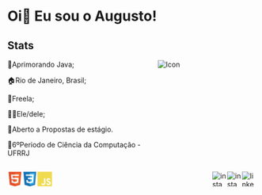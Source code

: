 # Oi👋 Eu sou o Augusto!


## Stats 
<div style="display: inline_block;">
<img align= "right" alt= "Icon" height= "200px" width= "200px"  src="https://cdn.discordapp.com/attachments/855960058188529664/1071668963278327839/Design_sem_nome.gif">
<div>
<p>🌱Aprimorando Java;
<p>🏠Rio de Janeiro, Brasil;
<p>💼Freela;
<p>🐱‍👤Ele/dele;
<p>👔Aberto a Propostas de estágio.
<p>📝6ºPeriodo de Ciência da Computação - UFRRJ
</div>
</div>

 ##
 
<div style="display: inline_block;">
<img align="left" alt="html" height="30px" width="30px" src="https://raw.githubusercontent.com/devicons/devicon/master/icons/html5/html5-original.svg">
<img align="left" alt="css" height="30px" width="30px" src="https://raw.githubusercontent.com/devicons/devicon/master/icons/css3/css3-original.svg">
<img align="left" alt="Js" height="30" width="30" src="https://raw.githubusercontent.com/devicons/devicon/master/icons/javascript/javascript-plain.svg">
</div>
 
 
<div>
<a href="https://linkedin.com/in/augustonf/" target="_blank"> <img align="right" alt="linkedin" height="30px" width="30px" src="https://cdn-icons-png.flaticon.com/512/145/145807.png" target="_blank">
<a href="https://www.instagram.com/gusto_n05/" target="_blank"> <img align="right" alt="insta" height="30px" width="30px" src="https://cdn-icons-png.flaticon.com/512/3955/3955024.png">
<a href="https://www.twitch.tv/Dcuko" target="_blank"> <img align="right" alt="insta" height="30px" width="30px" src="https://cdn-icons-png.flaticon.com/512/3669/3669999.png">
</div>
